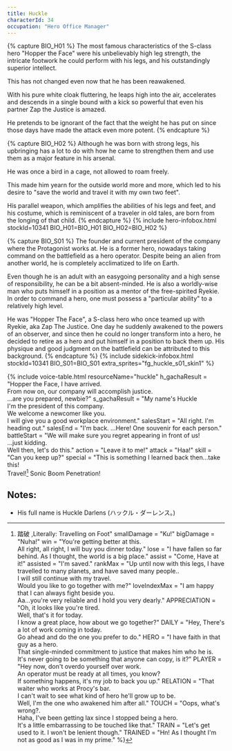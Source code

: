 ```yaml
---
title: Huckle
characterId: 34
occupation: "Hero Office Manager"
---
```


{% capture BIO_H01 %}
The most famous characteristics of the S-class hero "Hopper the Face" were his unbelievably high leg strength, the intricate footwork he could perform with his legs, and his outstandingly superior intellect. 

This has not changed even now that he has been reawakened. 

With his pure white cloak fluttering, he leaps high into the air, accelerates and descends in a single bound with a kick so powerful that even his partner Zap the Justice is amazed. 

He pretends to be ignorant of the fact that the weight he has put on since those days have made the attack even more potent.
{% endcapture %}

{% capture BIO_H02 %}
Although he was born with strong legs, his upbringing has a lot to do with how he came to strengthen them and use them as a major feature in his arsenal.

He was once a bird in a cage, not allowed to roam freely. 

This made him yearn for the outside world more and more, which led to his desire to "save the world and travel it with my own two feet". 

His parallel weapon, which amplifies the abilities of his legs and feet, and his costume, which is reminiscent of a traveler in old tales, are born from the longing of that child.
{% endcapture %}
{% include hero-infobox.html stockId=10341 BIO_H01=BIO_H01 BIO_H02=BIO_H02 %}

{% capture BIO_S01 %}
The founder and current president of the company where the Protagonist works at. He is a former hero, nowadays taking command on the battlefield as a hero operator. Despite being an alien from another world, he is completely acclimatized to life on Earth.

Even though he is an adult with an easygoing personality and a high sense of responsibility, he can be a bit absent-minded. He is also a worldly-wise man who puts himself in a position as a mentor of the free-spirited Ryekie. In order to command a hero, one must possess a "particular ability" to a relatively high level.

He was "Hopper The Face", a S-class hero who once teamed up with Ryekie, aka Zap The Justice.
One day he suddenly awakened to the powers of an observer, and since then he could no longer transform into a hero, he decided to retire as a hero and put himself in a position to back them up.
His physique and good judgment on the battlefield can be attributed to this background.
{% endcapture %}
{% include sidekick-infobox.html stockId=10341 BIO_S01=BIO_S01 extra_sprites="fg_huckle_s01_skin1" %}

{% include voice-table.html resourceName="huckle"
h_gachaResult = "Hopper the Face, I have arrived.<br>From now on, our company will accomplish justice.<br>...are you prepared, newbie?"
s_gachaResult = "My name's Huckle<br>I'm the president of this company.<br>We welcome a newcomer like you.<br>I will give you a good workplace environment."
salesStart = "All right. I'm heading out."
salesEnd = "I'm back. ...Here! One souvenir for each person."
battleStart = "We will make sure you regret appearing in front of us!<br>…just kidding.<br>Well then, let's do this."
action = "Leave it to me!"
attack = "Haa!"
skill = "Can you keep up?"
special = "This is something I learned back then…take this!<br>Travel![^huckle1] Sonic Boom Penetration!

[^huckle1]: 踏破 ,Literally: Travelling on Foot"
smallDamage = "Ku!"
bigDamage = "Nuha!"
win = "You're getting better at this.<br>All right, all right, I will buy you dinner today."
lose = "I have fallen so far behind. As I thought, the world is a big place."
assist = "Come, Have at it!"
assisted = "I'm saved."
rankMax = "Up until now with this legs, I have travelled to many planets, and have saved many people..<br>I will still continue with my travel.<br>Would you like to go together with me?"
loveIndexMax = "I am happy that I can always fight beside you.<br>Aa…you're very reliable and I hold you very dearly."
APPRECIATION = "Oh, it looks like you're tired. <br>Well, that's it for today.<br>I know a great place, how about we go together?"
DAILY = "Hey, There's a lot of work coming in today.<br>Go ahead and do the one you prefer to do."
HERO = "I have faith in that guy as a hero.<br>That single-minded commitment to justice that makes him who he is.<br>It's never going to be something that anyone can copy, is it?"
PLAYER = "Hey now, don't overdo yourself over work.<br>An operator must be ready at all times, you know?<br>If something happens, it's my job to back you up."
RELATION = "That waiter who works at Procy's bar.<br>I can't wait to see what kind of hero he'll grow up to be.<br>Well, I'm the one who awakened him after all."
TOUCH = "Oops, what's wrong?.<br>Haha, I've been getting lax since I stopped being a hero.<br>It's a little embarrassing to be touched like that."
TRAIN = "Let's get used to it. I won't be lenient though."
TRAINED = "Hn! As I thought I'm not as good as I was in my prime."
%}

## Notes:

- His full name is Huckle Darlens (ハックル・ダーレンス。)
